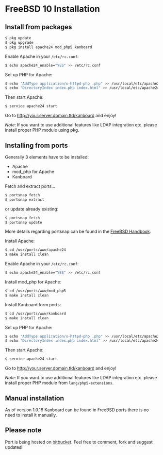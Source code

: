 FreeBSD 10 Installation
=======================

Install from packages
---------------------

```bash
$ pkg update
$ pkg upgrade
$ pkg install apache24 mod_php5 kanboard
```

Enable Apache in your `/etc/rc.conf`:

```bash
$ echo apache24_enable="YES" >> /etc/rc.conf
```

Set up PHP for Apache:

```bash
$ echo "AddType application/x-httpd-php .php" >> /usr/local/etc/apache24/Includes/php.conf
$ echo "DirectoryIndex index.php index.html" >> /usr/local/etc/apache24/Includes/php.conf
```

Then start Apache:

```bash
$ service apache24 start
```

Go to http://your.server.domain.tld/kanboard and enjoy!

*Note*:
If you want to use additional features like LDAP integration etc.
please install proper PHP module using pkg.

Installing from ports
---------------------

Generally 3 elements have to be installed:

- Apache
- mod_php for Apache
- Kanboard

Fetch and extract ports...

```bash
$ portsnap fetch 
$ portsnap extract
```

or update already existing:

```bash
$ portsnap fetch
$ portsnap update
```

More details regarding portsnap can be found in the [FreeBSD Handbook](https://www.freebsd.org/doc/handbook/ports-using.html).

Install Apache:

```bash
$ cd /usr/ports/www/apache24
$ make install clean
```
Enable Apache in your `/etc/rc.conf`:

```bash
$ echo apache24_enable="YES" >> /etc/rc.conf
```

Install mod_php for Apache:

```bash
$ cd /usr/ports/www/mod_php5
$ make install clean
```

Install Kanboard form ports:

```bash
$ cd /usr/ports/www/kanboard
$ make install clean
```

Set up PHP for Apache:

```bash
$ echo "AddType application/x-httpd-php .php" >> /usr/local/etc/apache24/Includes/php.conf
$ echo "DirectoryIndex index.php index.html" >> /usr/local/etc/apache24/Includes/php.conf
```

Then start Apache:

```bash
$ service apache24 start
```

Go to http://your.server.domain.tld/kanboard and enjoy!

*Note*:
If you want to use additional features like LDAP integration etc.
please install proper PHP module from `lang/php5-extensions`.

Manual installation
-------------------

As of version 1.0.16 Kanboard can be found in FreeBSD ports
there is no need to install it manually.

Please note
-----------

Port is being hosted on [bitbucket](https://bitbucket.org/if0/freebsd-kanboard/). Feel free to comment,
fork and suggest updates!
 
